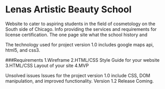 # Lenas Artistic Beauty School

Website to cater to aspiring students in the field of cosmetology on the South side of Chicago. 
Info providing the services and requirements for license certification. 
The one page site  what the school history and 

The technology used for project version 1.0 includes google maps api, html5, and css3.

###Requirements
 1.Wireframe
 2.HTML/CSS Style Guide for your website
 3.HTML/CSS Layout of your site
 4.MVP
 
 Unsolved issues
 Issues for the project version 1.0 include CSS, DOM manipulation, and improved functionality. Version 1.2
 Release Coming.
 
 
